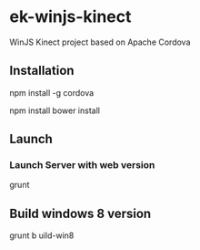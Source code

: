 # ek-winjs-kinect
WinJS Kinect project based on Apache Cordova



## Installation

npm install -g cordova

npm install
bower install


## Launch

### Launch Server with web version
grunt

## Build windows 8 version
grunt b uild-win8